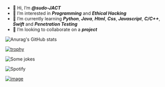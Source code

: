- 👋 Hi, I’m ***@sudo-JACT***
- 👀 I’m interested in ***Programming*** and ***Ethical Hacking***
- 🌱 I’m currently learning ***Python***,  ***Java***,  ***Html***,  ***Css***,  ***Javascript***, ***C/C++***, ***Swift*** and ***Penetration Testing***
- 💞️ I’m looking to collaborate on a ***project***


![Anurag's GitHub stats](https://github-readme-stats.vercel.app/api?username=sudo-JACT&show_icons=true&theme=dark)

[![trophy](https://github-profile-trophy.vercel.app/?username=sudo-JACT&theme=onedark)](https://github.com/ryo-ma/github-profile-trophy)

<img src="https://readme-jokes.vercel.app/api?bgColor=%23000000&textColor=%23b38600&aColor=%2300ff00&borderColor=%23ffbf00" alt="Some jokes"/>

![Spotify](https://spotify-recently-played-readme.vercel.app/api?user=jacoposgtoma)

<a href="#"><img src="https://media.tenor.com/images/fb93d897700567742a0dd643ae2b922e/tenor.gif" alt="image"></a>

<!---
sudo-JACT/sudo-JACT is a ✨ special ✨ repository because its `README.md` (this file) appears on your GitHub profile.
You can click the Preview link to take a look at your changes.
--->
